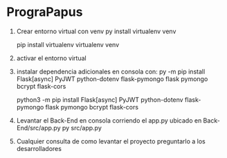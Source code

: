 # PrograPapus
1. Crear entorno virtual con venv
    py install virtualenv venv

    pip install virtualenv
    virtualenv venv

2. activar el entorno virtual

3. instalar dependencia adicionales en consola con:
    py -m pip install Flask[async] PyJWT python-dotenv flask-pymongo flask pymongo bcrypt flask-cors

    python3 -m pip install Flask[async] PyJWT python-dotenv flask-pymongo flask pymongo bcrypt flask-cors

4. Levantar el Back-End en consola corriendo el app.py ubicado en Back-End/src/app.py
    py src/app.py

5. Cualquier consulta de como levantar el proyecto preguntarlo a los desarrolladores